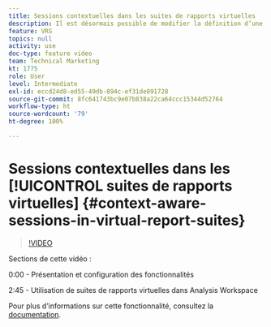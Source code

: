 ```yaml
---
title: Sessions contextuelles dans les suites de rapports virtuelles
description: Il est désormais possible de modifier la définition d’une visite dans Adobe Analytics de manière non destructive à l’aide d’une suite de rapports virtuelle. Voici comment procéder et les différentes options qui s’offrent à vous.
feature: VRS
topics: null
activity: use
doc-type: feature video
team: Technical Marketing
kt: 1775
role: User
level: Intermediate
exl-id: eccd24d8-ed55-49db-894c-ef31de891728
source-git-commit: 8fc641743bc9e07b838a22ca64ccc15344d52764
workflow-type: ht
source-wordcount: '79'
ht-degree: 100%

---
```


# Sessions contextuelles dans les [!UICONTROL suites de rapports virtuelles] {#context-aware-sessions-in-virtual-report-suites}

>[!VIDEO](https://video.tv.adobe.com/v/23545/?quality=12&learn=on)

Sections de cette vidéo :

0:00 - Présentation et configuration des fonctionnalités

2:45 - Utilisation de suites de rapports virtuelles dans Analysis Workspace

Pour plus dʼinformations sur cette fonctionnalité, consultez la [documentation](https://experienceleague.adobe.com/docs/analytics/components/virtual-report-suites/vrs-mobile-visit-processing.html?lang=fr).
